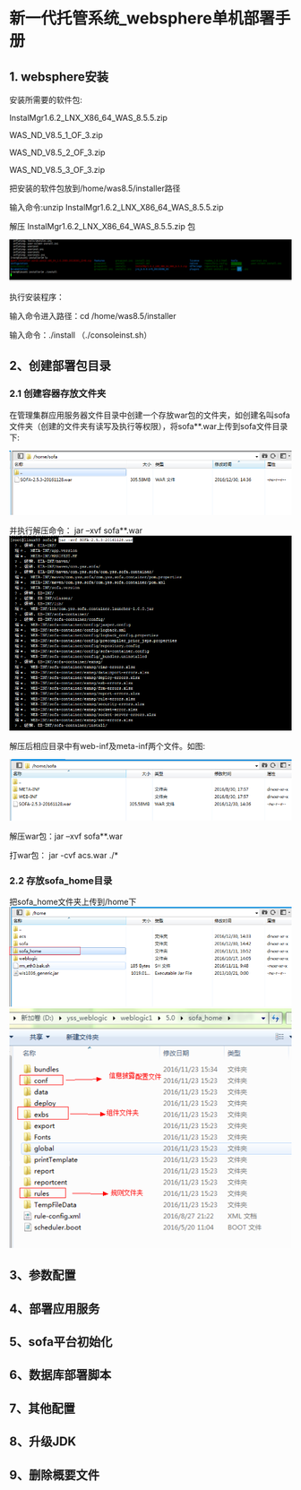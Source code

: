 # 新一代托管系统_websphere单机部署手册
## 1. websphere安装

安装所需要的软件包:

InstalMgr1.6.2_LNX_X86_64_WAS_8.5.5.zip

WAS_ND_V8.5_1_OF_3.zip

WAS_ND_V8.5_2_OF_3.zip

WAS_ND_V8.5_3_OF_3.zip

把安装的软件包放到/home/was8.5/installer路径

输入命令:unzip InstalMgr1.6.2_LNX_X86_64_WAS_8.5.5.zip 

解压 InstalMgr1.6.2_LNX_X86_64_WAS_8.5.5.zip 包

![avatar](../images/install.png)

执行安装程序：

输入命令进入路径：cd /home/was8.5/installer

输入命令：./install     （./consoleinst.sh）

## 2、创建部署包目录
### 2.1 创建容器存放文件夹
在管理集群应用服务器文件目录中创建一个存放war包的文件夹，如创建名叫sofa文件夹（创建的文件夹有读写及执行等权限），将sofa**.war上传到sofa文件目录下:

![avatar](../images/1.png)

并执行解压命令：
jar –xvf sofa**.war
![avatar](../images/2.png)

解压后相应目录中有web-inf及meta-inf两个文件。如图:

![avatar](../images/3.png)

解压war包：jar –xvf sofa**.war

打war包：  jar -cvf acs.war ./*     
### 2.2 存放sofa_home目录
把sofa_home文件夹上传到/home下
![avatar](../images/5.png)
![avatar](../images/6.png)
## 3、参数配置
## 4、部署应用服务
## 5、sofa平台初始化
## 6、数据库部署脚本
## 7、其他配置
## 8、升级JDK
## 9、删除概要文件